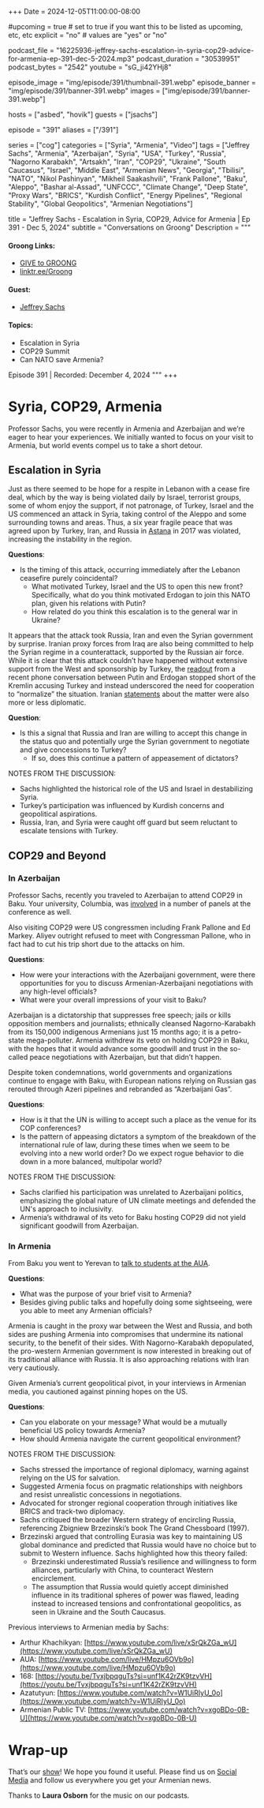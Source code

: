 +++
Date = 2024-12-05T11:00:00-08:00

#upcoming = true # set to true if you want this to be listed as upcoming, etc, etc
explicit = "no" # values are "yes" or "no"

podcast_file = "16225936-jeffrey-sachs-escalation-in-syria-cop29-advice-for-armenia-ep-391-dec-5-2024.mp3"
podcast_duration = "30539951"
podcast_bytes = "2542"
youtube = "sG_ji42YHj8"

episode_image = "img/episode/391/thumbnail-391.webp"
episode_banner = "img/episode/391/banner-391.webp"
images = ["img/episode/391/banner-391.webp"]

hosts = ["asbed", "hovik"]
guests = ["jsachs"]

episode = "391"
aliases = ["/391"]

series = ["cog"]
categories = ["Syria", "Armenia", "Video"]
tags = ["Jeffrey Sachs", "Armenia", "Azerbaijan", "Syria", "USA", "Turkey", "Russia", "Nagorno Karabakh", "Artsakh", "Iran", "COP29", "Ukraine", "South Caucasus", "Israel", "Middle East", "Armenian News", "Georgia", "Tbilisi", "NATO", "Nikol Pashinyan", "Mikheil Saakashvili", "Frank Pallone", "Baku", "Aleppo", "Bashar al-Assad", "UNFCCC", "Climate Change", "Deep State", "Proxy Wars", "BRICS", "Kurdish Conflict", "Energy Pipelines", "Regional Stability", "Global Geopolitics", "Armenian Negotiations"]

title = "Jeffrey Sachs - Escalation in Syria, COP29, Advice for Armenia | Ep 391 - Dec 5, 2024"
subtitle = "Conversations on Groong"
Description = """

#### Groong Links:
* [GIVE to GROONG](https://podcasts.groong.org/donate)
* [linktr.ee/Groong](https://linktr.ee/groong)

#### Guest:
* [Jeffrey Sachs](/guest/jsachs)

#### Topics:
* Escalation in Syria
* COP29 Summit
* Can NATO save Armenia?

Episode 391 | Recorded: December 4, 2024
"""
+++

# Syria, COP29, Armenia

Professor Sachs, you were recently in Armenia and Azerbaijan and we’re eager to hear your experiences. We initially wanted to focus on your visit to Armenia, but world events compel us to take a short detour.

## Escalation in Syria

Just as there seemed to be hope for a respite in Lebanon with a cease fire deal, which by the way is being violated daily by Israel, terrorist groups, some of whom enjoy the support, if not patronage, of Turkey, Israel and the US commenced an attack in Syria, taking control of the Aleppo and some surrounding towns and areas. Thus, a six year fragile peace that was agreed upon by Turkey, Iran, and Russia in [Astana](https://www.aljazeera.com/news/2017/10/30/syrian-war-all-you-need-to-know-about-the-astana-talks) in 2017 was violated, increasing the instability in the region.

**Questions**:

* Is the timing of this attack, occurring immediately after the Lebanon ceasefire purely coincidental? 
    * What motivated Turkey, Israel and the US to open this new front? Specifically, what do you think motivated Erdogan to join this NATO plan, given his relations with Putin?
    * How related do you think this escalation is to the general war in Ukraine?

It appears that the attack took Russia, Iran and even the Syrian government by surprise. Iranian proxy forces from Iraq are also being committed to help the Syrian regime in a counterattack, supported by the Russian air force. While it is clear that this attack couldn’t have happened without extensive support from the West and sponsorship by Turkey, the [readout](https://www.barrons.com/news/putin-tells-erdogan-of-need-for-speedy-end-to-syria-rebel-offensive-4ca46cd9) from a recent phone conversation between Putin and Erdogan stopped short of the Kremlin accusing Turkey and instead underscored the need for cooperation to “normalize” the situation. Iranian [statements](https://en.mfa.ir/portal/newsview/757552) about the matter were also more or less diplomatic.

**Question**:

* Is this a signal that Russia and Iran are willing to accept this change in the status quo and potentially urge the Syrian government to negotiate and give concessions to Turkey?
    * If so, does this continue a pattern of appeasement of dictators?

NOTES FROM THE DISCUSSION:

* Sachs highlighted the historical role of the US and Israel in destabilizing Syria.
* Turkey’s participation was influenced by Kurdish concerns and geopolitical aspirations.
* Russia, Iran, and Syria were caught off guard but seem reluctant to escalate tensions with Turkey.

## COP29 and Beyond

### In Azerbaijan

Professor Sachs, recently you traveled to Azerbaijan to attend COP29 in Baku. Your university, Columbia, was [involved](https://www.climate.columbia.edu/cop29) in a number of panels at the conference as well.

Also visiting COP29 were US congressmen including Frank Pallone and Ed Markey. Aliyev outright refused to meet with Congressman Pallone, who in fact had to cut his trip short due to the attacks on him.

**Questions**:

* How were your interactions with the Azerbaijani government, were there opportunities for you to discuss Armenian-Azerbaijani negotiations with any high-level officials?
* What were your overall impressions of your visit to Baku?

Azerbaijan is a dictatorship that suppresses free speech; jails or kills opposition members and journalists; ethnically cleansed Nagorno-Karabakh from its 150,000 indigenous Armenians just 15 months ago; it is a petro-state mega-polluter. Armenia withdrew its veto on holding COP29 in Baku, with the hopes that it would advance some goodwill and trust in the so-called peace negotiations with Azerbaijan, but that didn’t happen.

Despite token condemnations, world governments and organizations continue to engage with Baku, with European nations relying on Russian gas rerouted through Azeri pipelines and rebranded as “Azerbaijani Gas”.

**Questions**:

* How is it that the UN is willing to accept such a place as the venue for its COP conferences?
* Is the pattern of appeasing dictators a symptom of the breakdown of the international rule of law, during these times when we seem to be evolving into a new world order? Do we expect rogue behavior to die down in a more balanced, multipolar world?

NOTES FROM THE DISCUSSION:

* Sachs clarified his participation was unrelated to Azerbaijani politics, emphasizing the global nature of UN climate meetings and defended the UN's approach to inclusivity.
* Armenia’s withdrawal of its veto for Baku hosting COP29 did not yield significant goodwill from Azerbaijan.

### In Armenia

From Baku you went to Yerevan to [talk to students at the AUA](https://www.youtube.com/live/xSrQkZGa_wU).

**Questions**:

* What was the purpose of your brief visit to Armenia?
* Besides giving public talks and hopefully doing some sightseeing, were you able to meet any Armenian officials?

Armenia is caught in the proxy war between the West and Russia, and both sides are pushing Armenia into compromises that undermine its national security, to the benefit of their sides. With Nagorno-Karabakh depopulated, the pro-western Armenian government is now interested in breaking out of its traditional alliance with Russia. It is also approaching relations with Iran very cautiously.

Given Armenia’s current geopolitical pivot, in your interviews in Armenian media, you cautioned against pinning hopes on the US.

**Questions**:

* Can you elaborate on your message? What would be a mutually beneficial US policy towards Armenia?
* How should Armenia navigate the current geopolitical environment?

NOTES FROM THE DISCUSSION:

* Sachs stressed the importance of regional diplomacy, warning against relying on the US for salvation.
* Suggested Armenia focus on pragmatic relationships with neighbors and resist unrealistic concessions in negotiations.
* Advocated for stronger regional cooperation through initiatives like BRICS and track-two diplomacy.
* Sachs critiqued the broader Western strategy of encircling Russia, referencing Zbigniew Brzezinski’s book The Grand Chessboard (1997).
* Brzezinski argued that controlling Eurasia was key to maintaining US global dominance and predicted that Russia would have no choice but to submit to Western influence. Sachs highlighted how this theory failed:
    * Brzezinski underestimated Russia’s resilience and willingness to form alliances, particularly with China, to counteract Western encirclement.
    * The assumption that Russia would quietly accept diminished influence in its traditional spheres of power was flawed, leading instead to increased tensions and confrontational geopolitics, as seen in Ukraine and the South Caucasus.

Previous interviews to Armenian media by Sachs:

* Arthur Khachikyan: [https://www.youtube.com/live/xSrQkZGa_wU](https://www.youtube.com/live/xSrQkZGa_wU)
* AUA: [https://www.youtube.com/live/HMpzu6OVb9o](https://www.youtube.com/live/HMpzu6OVb9o)
* 168: [https://youtu.be/TvxjbpqguTs?si=unf1K42rZK9tzvVH](https://youtu.be/TvxjbpqguTs?si=unf1K42rZK9tzvVH)
* Azatutyun: [https://www.youtube.com/watch?v=W1UiRIyU_0o](https://www.youtube.com/watch?v=W1UiRIyU_0o)
* Armenian Public TV: [https://www.youtube.com/watch?v=xgoBDo-0B-U](https://www.youtube.com/watch?v=xgoBDo-0B-U) 

# Wrap-up

That’s our [show](https://podcasts.groong.org/)! We hope you found it useful. Please find us on [Social Media](https://linktr.ee/groong) and follow us everywhere you get your Armenian news.

Thanks to **Laura Osborn** for the music on our podcasts.
